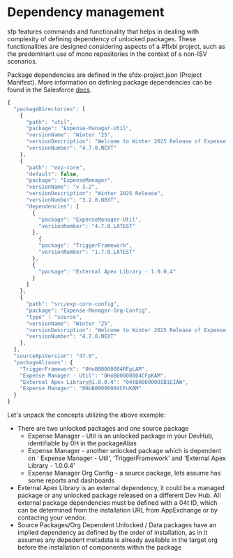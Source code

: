 # Dependency management

sfp features commands and functionality that helps in dealing with complexity of defining dependency of unlocked packages. These functionalities are designed considering aspects of a #flxbl  project, such as the predominant use of mono repositories in the context of a non-ISV scenarios.

Package dependencies are defined in the sfdx-project.json (Project Manifest). More information on defining package dependencies can be found in the Salesforce [docs](https://developer.salesforce.com/docs/atlas.en-us.sfdx\_dev.meta/sfdx\_dev/sfdx\_dev2gp\_config\_file.htm).

```javascript
{
  "packageDirectories": [
    {
      "path": "util",
      "package": "Expense-Manager-Util",
      "versionName": "Winter ‘25",
      "versionDescription": "Welcome to Winter 2025 Release of Expense Manager Util Package",
      "versionNumber": "4.7.0.NEXT"
    },
    {
      "path": "exp-core",
      "default": false,
      "package": "ExpenseManager",
      "versionName": "v 3.2",
      "versionDescription": "Winter 2025 Release",
      "versionNumber": "3.2.0.NEXT",
      "dependencies": [
        {
          "package": "ExpenseManager-Util",
          "versionNumber": "4.7.0.LATEST"
        },
          {
          "package": "TriggerFramework",
          "versionNumber": "1.7.0.LATEST"
        },
        {
          "package": "External Apex Library - 1.0.0.4"
        }
      ]
    },
    {
      "path": "src/exp-core-config",
      "package": "Expense-Manager-Org-Config",
      "type" : "source",
      "versionName": "Winter ‘25",
      "versionDescription": "Welcome to Winter 2025 Release of Expense Manager Util Package",
      "versionNumber": "4.7.0.NEXT"
    },
  ],
  "sourceApiVersion": "47.0",
  "packageAliases": {
    "TriggerFramework": "0HoB00000004RFpLAM",
    "Expense Manager - Util": "0HoB00000004CFpKAM",
    "External Apex Library@1.0.0.4": "04tB0000000IB1EIAW",
    "Expense Manager": "0HoB00000004CFuKAM"
  }
}
```

Let's unpack the concepts utilizing the above example:

* There are two unlocked packages and one source package
  * Expense Manager - Util is an unlocked package in your DevHub, identifiable by 0H in the packageAlias
  * Expense Manager - another unlocked package which is dependent on ' Expense Manager - Util', 'TriggerFramework' and 'External Apex Library - 1.0.0.4'
  * Expense Manager Org Config -  a source package, lets assume has some reports and dashboards
* External Apex Library is an external dependency, it could be a managed package or any unlocked package released on a different Dev Hub. All external package dependencies must be defined with a 04t ID, which can be determined from the installation URL from AppExchange or by contacting your vendor.
* Source Packages/Org Dependent Unlocked / Data packages have an implied dependency as defined by the order of installation, as in it assumes any depedent metadata is already available in the target org before the installation of components within the package
